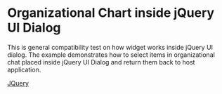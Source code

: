 # Organizational Chart inside jQuery UI Dialog
This is general compatibility test on how widget works inside jQuery UI dialog. The example demonstrates how to select items in organizational chat placed inside jQuery UI Dialog and return them back to host application. 

[JQuery](jquery.widgets/CaseOrganizationalChartInsidejQueryUIDialog.html)